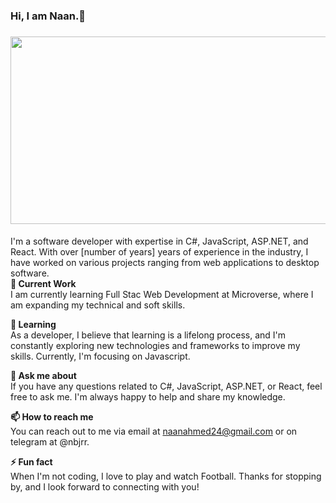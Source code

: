 <h3> Hi, I am Naan.👋 <h3>

<img src="https://github.com/naanmohammed/naanmohammed/blob/main/Naan%20Mohammed.gif" height="300" width="2000"></img>
####
I'm a software developer with expertise in C#, JavaScript, ASP.NET, and React. With over [number of years] years of experience in the industry, I have worked on various projects ranging from web applications to desktop software.<br>
**🔭 Current Work <br>**
I am currently learning Full Stac Web Development at Microverse, where I am expanding my technical and soft skills.

**🌱 Learning <br>**
As a developer, I believe that learning is a lifelong process, and I'm constantly exploring new technologies and frameworks to improve my skills. Currently, I'm focusing on Javascript.

**💬 Ask me about <br>**
If you have any questions related to C#, JavaScript, ASP.NET, or React, feel free to ask me. I'm always happy to help and share my knowledge.

**📫 How to reach me <br>**
You can reach out to me via email at naanahmed24@gmail.com or on telegram at @nbjrr.

**⚡ Fun fact <br>**
When I'm not coding, I love to play and watch Football.
Thanks for stopping by, and I look forward to connecting with you!
 ####

